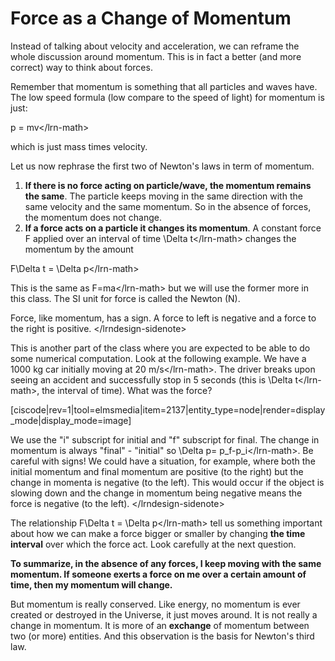 # Force as a Change of Momentum

Instead of talking about velocity and acceleration, we can reframe the whole discussion around momentum. This is in fact a better \(and more correct\) way to think about forces.

Remember that momentum is something that all particles and waves have. The low speed formula \(low compare to the speed of light\) for momentum is just:

p = mv&lt;/lrn-math&gt;

which is just mass times velocity.

Let us now rephrase the first two of Newton's laws in term of momentum.

1. **If there is no force acting on particle/wave, the momentum remains the same**. The particle keeps moving in the same direction with the same velocity and the same momentum. So in the absence of forces, the momentum does not change.
2. **If a force acts on a particle it changes its momentum**. A constant force F applied over an interval of time \Delta t&lt;/lrn-math&gt; changes the momentum by the amount

 F\Delta t = \Delta p&lt;/lrn-math&gt;

This is the same as F=ma&lt;/lrn-math&gt; but we will use the former more in this class. The SI unit for force is called the Newton \(N\).

 Force, like momentum, has a sign. A force to left is negative and a force to the right is positive. &lt;/lrndesign-sidenote&gt;

This is another part of the class where you are expected to be able to do some numerical computation. Look at the following example. We have a 1000 kg car initially moving at 20 m/s&lt;/lrn-math&gt;. The driver breaks upon seeing an accident and successfully stop in 5 seconds \(this is \Delta t&lt;/lrn-math&gt;, the interval of time\). What was the force?

\[ciscode\|rev=1\|tool=elmsmedia\|item=2137\|entity\_type=node\|render=display\_mode\|display\_mode=image\]

 We use the "i" subscript for initial and "f" subscript for final. The change in momentum is always "final" - "initial" so \Delta p= p\_f-p\_i&lt;/lrn-math&gt;. Be careful with signs! We could have a situation, for example, where both the initial momentum and final momentum are positive \(to the right\) but the change in momenta is negative \(to the left\). This would occur if the object is slowing down and the change in momentum being negative means the force is negative \(to the left\). &lt;/lrndesign-sidenote&gt;

The relationship F\Delta t = \Delta p&lt;/lrn-math&gt; tell us something important about how we can make a force bigger or smaller by changing **the time interval** over which the force act. Look carefully at the next question.

**To summarize, in the absence of any forces, I keep moving with the same momentum. If someone exerts a force on me over a certain amount of time, then my momentum will change.**

But momentum is really conserved. Like energy, no momentum is ever created or destroyed in the Universe, it just moves around. It is not really a change in momentum. It is more of an **exchange** of momentum between two \(or more\) entities. And this observation is the basis for Newton's third law.

